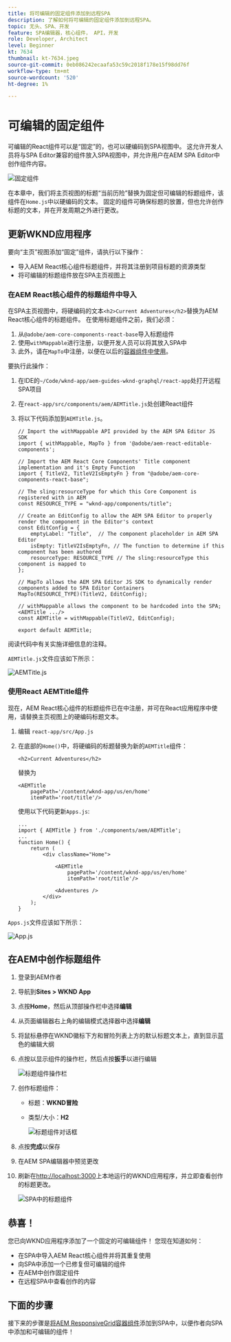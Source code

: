 ```yaml
---
title: 将可编辑的固定组件添加到远程SPA
description: 了解如何将可编辑的固定组件添加到远程SPA。
topic: 无头、SPA、开发
feature: SPA编辑器，核心组件， API，开发
role: Developer, Architect
level: Beginner
kt: 7634
thumbnail: kt-7634.jpeg
source-git-commit: 0eb086242ecaafa53c59c2018f178e15f98dd76f
workflow-type: tm+mt
source-wordcount: '520'
ht-degree: 1%

---
```



# 可编辑的固定组件

可编辑的React组件可以是“固定”的，也可以硬编码到SPA视图中。 这允许开发人员将与SPA Editor兼容的组件放入SPA视图中，并允许用户在AEM SPA Editor中创作组件内容。

![固定组件](./assets/spa-fixed-component/intro.png)

在本章中，我们将主页视图的标题“当前历险”替换为固定但可编辑的标题组件，该组件在`Home.js`中以硬编码的文本。 固定的组件可确保标题的放置，但也允许创作标题的文本，并在开发周期之外进行更改。

## 更新WKND应用程序

要向“主页”视图添加“固定”组件，请执行以下操作：

+ 导入AEM React核心组件标题组件，并将其注册到项目标题的资源类型
+ 将可编辑的标题组件放在SPA主页视图上

### 在AEM React核心组件的标题组件中导入

在SPA主页视图中，将硬编码的文本`<h2>Current Adventures</h2>`替换为AEM React核心组件的标题组件。 在使用标题组件之前，我们必须：

1. 从`@adobe/aem-core-components-react-base`导入标题组件
1. 使用`withMappable`进行注册，以便开发人员可以将其放入SPA中
1. 此外，请在`MapTo`中注册，以便在以后的[容器组件中使用](./spa-container-component.md)。

要执行此操作：

1. 在IDE的`~/Code/wknd-app/aem-guides-wknd-graphql/react-app`处打开远程SPA项目
1. 在`react-app/src/components/aem/AEMTitle.js`处创建React组件
1. 将以下代码添加到`AEMTitle.js`。

   ```
   // Import the withMappable API provided by the AEM SPA Editor JS SDK
   import { withMappable, MapTo } from '@adobe/aem-react-editable-components';
   
   // Import the AEM React Core Components' Title component implementation and it's Empty Function 
   import { TitleV2, TitleV2IsEmptyFn } from "@adobe/aem-core-components-react-base";
   
   // The sling:resourceType for which this Core Component is registered with in AEM
   const RESOURCE_TYPE = "wknd-app/components/title";
   
   // Create an EditConfig to allow the AEM SPA Editor to properly render the component in the Editor's context
   const EditConfig = {    
       emptyLabel: "Title",  // The component placeholder in AEM SPA Editor
       isEmpty: TitleV2IsEmptyFn, // The function to determine if this component has been authored
       resourceType: RESOURCE_TYPE // The sling:resourceType this component is mapped to
   };
   
   // MapTo allows the AEM SPA Editor JS SDK to dynamically render components added to SPA Editor Containers
   MapTo(RESOURCE_TYPE)(TitleV2, EditConfig);
   
   // withMappable allows the component to be hardcoded into the SPA; <AEMTitle .../>
   const AEMTitle = withMappable(TitleV2, EditConfig);
   
   export default AEMTitle;
   ```

阅读代码中有关实施详细信息的注释。

`AEMTitle.js`文件应该如下所示：

![AEMTitle.js](./assets/spa-fixed-component/aem-title-js.png)

### 使用React AEMTitle组件

现在，AEM React核心组件的标题组件已在中注册，并可在React应用程序中使用，请替换主页视图上的硬编码标题文本。

1. 编辑 `react-app/src/App.js`
1. 在底部的`Home()`中，将硬编码的标题替换为新的`AEMTitle`组件：

   ```
   <h2>Current Adventures</h2>
   ```

   替换为

   ```
   <AEMTitle
       pagePath='/content/wknd-app/us/en/home' 
       itemPath='root/title'/>
   ```

   使用以下代码更新`Apps.js`:

   ```
   ...
   import { AEMTitle } from './components/aem/AEMTitle';
   ...
   function Home() {
       return (
           <div className="Home">
   
               <AEMTitle
                   pagePath='/content/wknd-app/us/en/home' 
                   itemPath='root/title'/>
   
               <Adventures />
           </div>
       );
   }
   ```

`Apps.js`文件应该如下所示：

![App.js](./assets/spa-fixed-component/app-js.png)

## 在AEM中创作标题组件

1. 登录到AEM作者
1. 导航到&#x200B;__Sites > WKND App__
1. 点按&#x200B;__Home__，然后从顶部操作栏中选择&#x200B;__编辑__
1. 从页面编辑器右上角的编辑模式选择器中选择&#x200B;__编辑__
1. 将鼠标悬停在WKND徽标下方和冒险列表上方的默认标题文本上，直到显示蓝色的编辑大纲
1. 点按以显示组件的操作栏，然后点按&#x200B;__扳手__&#x200B;以进行编辑

   ![标题组件操作栏](./assets/spa-fixed-component/title-action-bar.png)

1. 创作标题组件：
   + 标题：__WKND冒险__
   + 类型/大小：__H2__

      ![标题组件对话框](./assets/spa-fixed-component/title-dialog.png)

1. 点按&#x200B;__完成__&#x200B;以保存
1. 在AEM SPA编辑器中预览更改
1. 刷新在[http://localhost:3000](http://localhost:3000)上本地运行的WKND应用程序，并立即查看创作的标题更改。

   ![SPA中的标题组件](./assets/spa-fixed-component/title-final.png)

## 恭喜！

您已向WKND应用程序添加了一个固定的可编辑组件！ 您现在知道如何：

+ 在SPA中导入AEM React核心组件并将其重复使用
+ 向SPA中添加一个已修复但可编辑的组件
+ 在AEM中创作固定组件
+ 在远程SPA中查看创作的内容

## 下面的步骤

接下来的步骤是[将AEM ResponsiveGrid容器组件](./spa-container-component.md)添加到SPA中，以便作者向SPA中添加和可编辑的组件！
